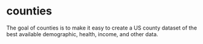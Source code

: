 # counties

The goal of counties is to make it easy to create a US county dataset of the best available demographic, health, income, and other data.
